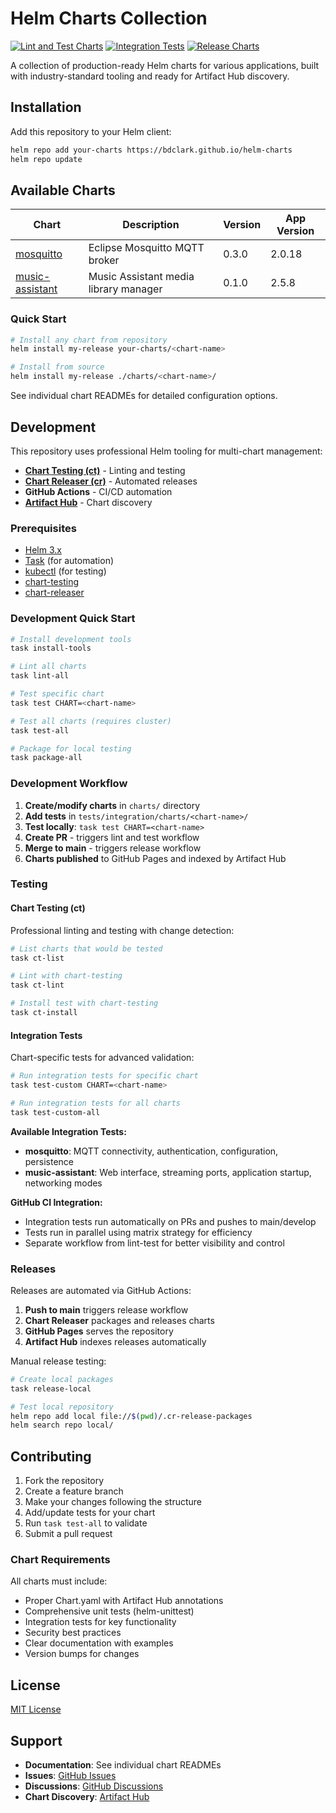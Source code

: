 # Helm Charts Collection

[![Lint and Test Charts](https://github.com/bdclark/helm-charts/actions/workflows/lint-test.yaml/badge.svg)](https://github.com/bdclark/helm-charts/actions/workflows/lint-test.yaml)
[![Integration Tests](https://github.com/bdclark/helm-charts/actions/workflows/integration-test.yaml/badge.svg)](https://github.com/bdclark/helm-charts/actions/workflows/integration-test.yaml)
[![Release Charts](https://github.com/bdclark/helm-charts/actions/workflows/release.yaml/badge.svg)](https://github.com/bdclark/helm-charts/actions/workflows/release.yaml)

A collection of production-ready Helm charts for various applications, built with industry-standard tooling and ready for Artifact Hub discovery.

## Installation

Add this repository to your Helm client:

```bash
helm repo add your-charts https://bdclark.github.io/helm-charts
helm repo update
```

## Available Charts

| Chart | Description | Version | App Version |
|-------|-------------|---------|-------------|
| [mosquitto](charts/mosquitto/) | Eclipse Mosquitto MQTT broker | 0.3.0 | 2.0.18 |
| [music-assistant](charts/music-assistant/) | Music Assistant media library manager | 0.1.0 | 2.5.8 |

### Quick Start

```bash
# Install any chart from repository
helm install my-release your-charts/<chart-name>

# Install from source
helm install my-release ./charts/<chart-name>/
```

See individual chart READMEs for detailed configuration options.

## Development

This repository uses professional Helm tooling for multi-chart management:

- **[Chart Testing (ct)](https://github.com/helm/chart-testing)** - Linting and testing
- **[Chart Releaser (cr)](https://github.com/helm/chart-releaser)** - Automated releases
- **GitHub Actions** - CI/CD automation
- **[Artifact Hub](https://artifacthub.io/)** - Chart discovery

### Prerequisites

- [Helm 3.x](https://helm.sh/docs/intro/install/)
- [Task](https://taskfile.dev/installation/) (for automation)
- [kubectl](https://kubernetes.io/docs/tasks/tools/) (for testing)
- [chart-testing](https://github.com/helm/chart-testing#installation)
- [chart-releaser](https://github.com/helm/chart-releaser#installation)

### Development Quick Start

```bash
# Install development tools
task install-tools

# Lint all charts
task lint-all

# Test specific chart
task test CHART=<chart-name>

# Test all charts (requires cluster)
task test-all

# Package for local testing
task package-all
```

### Development Workflow

1. **Create/modify charts** in `charts/` directory
2. **Add tests** in `tests/integration/charts/<chart-name>/`
3. **Test locally**: `task test CHART=<chart-name>`
4. **Create PR** - triggers lint and test workflow
5. **Merge to main** - triggers release workflow
6. **Charts published** to GitHub Pages and indexed by Artifact Hub

### Testing

#### Chart Testing (ct)

Professional linting and testing with change detection:

```bash
# List charts that would be tested
task ct-list

# Lint with chart-testing
task ct-lint

# Install test with chart-testing
task ct-install
```

#### Integration Tests

Chart-specific tests for advanced validation:

```bash
# Run integration tests for specific chart
task test-custom CHART=<chart-name>

# Run integration tests for all charts
task test-custom-all
```

**Available Integration Tests:**

- **mosquitto**: MQTT connectivity, authentication, configuration, persistence
- **music-assistant**: Web interface, streaming ports, application startup, networking modes

**GitHub CI Integration:**

- Integration tests run automatically on PRs and pushes to main/develop
- Tests run in parallel using matrix strategy for efficiency
- Separate workflow from lint-test for better visibility and control

### Releases

Releases are automated via GitHub Actions:

1. **Push to main** triggers release workflow
2. **Chart Releaser** packages and releases charts
3. **GitHub Pages** serves the repository
4. **Artifact Hub** indexes releases automatically

Manual release testing:

```bash
# Create local packages
task release-local

# Test local repository
helm repo add local file://$(pwd)/.cr-release-packages
helm search repo local/
```

## Contributing

1. Fork the repository
2. Create a feature branch
3. Make your changes following the structure
4. Add/update tests for your chart
5. Run `task test-all` to validate
6. Submit a pull request

### Chart Requirements

All charts must include:

- Proper Chart.yaml with Artifact Hub annotations
- Comprehensive unit tests (helm-unittest)
- Integration tests for key functionality
- Security best practices
- Clear documentation with examples
- Version bumps for changes

## License

[MIT License](LICENSE)

## Support

- **Documentation**: See individual chart READMEs
- **Issues**: [GitHub Issues](https://github.com/bdclark/helm-charts/issues)
- **Discussions**: [GitHub Discussions](https://github.com/bdclark/helm-charts/discussions)
- **Chart Discovery**: [Artifact Hub](https://artifacthub.io/packages/search?repo=your-helm-charts)
